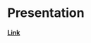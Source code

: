 # Presentation

**[Link]([name_of_your_file_including_the_presentation_slides](https://github.com/EjoelM/Opencampus_SH_TimeSeries_Energy/raw/main/4_Presentation/TimeSeries_Energy_OpenCampusSH_OUT.pptx)https://github.com/EjoelM/Opencampus_SH_TimeSeries_Energy/raw/main/4_Presentation/TimeSeries_Energy_OpenCampusSH_OUT.pptx])**
